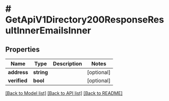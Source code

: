 # # GetApiV1Directory200ResponseResultInnerEmailsInner

## Properties

Name | Type | Description | Notes
------------ | ------------- | ------------- | -------------
**address** | **string** |  | [optional]
**verified** | **bool** |  | [optional]

[[Back to Model list]](../../README.md#models) [[Back to API list]](../../README.md#endpoints) [[Back to README]](../../README.md)
